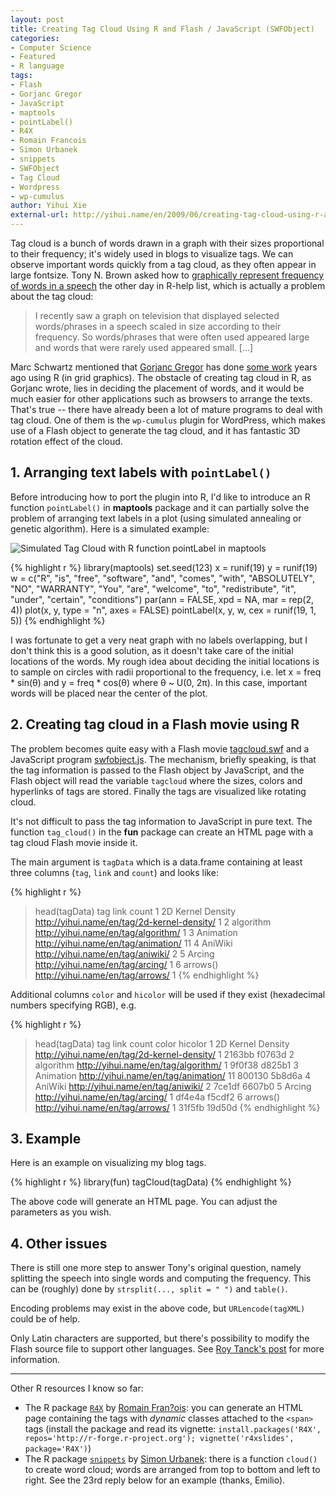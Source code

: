 ```yaml
---
layout: post
title: Creating Tag Cloud Using R and Flash / JavaScript (SWFObject)
categories:
- Computer Science
- Featured
- R language
tags:
- Flash
- Gorjanc Gregor
- JavaScript
- maptools
- pointLabel()
- R4X
- Romain Francois
- Simon Urbanek
- snippets
- SWFObject
- Tag Cloud
- Wordpress
- wp-cumulus
author: Yihui Xie
external-url: http://yihui.name/en/2009/06/creating-tag-cloud-using-r-and-flash-javascript-swfobject/
---
```


Tag cloud is a bunch of words drawn in a graph with their sizes proportional to their frequency; it's widely used in blogs to visualize tags. We can observe important words quickly from a tag cloud, as they often appear in large fontsize. Tony N. Brown asked how to [graphically represent frequency of words in a speech](https://stat.ethz.ch/pipermail/r-help/2009-June/200645.html) the other day in R-help list, which is actually a problem about the tag cloud:

> I recently saw a graph on television that displayed selected words/phrases in a speech scaled in size according to their frequency. So words/phrases that were often used appeared large and words that were rarely used appeared small. [...]

<!--more-->

Marc Schwartz mentioned that [Gorjanc Gregor](http://ggorjan.blogspot.com/) has done [some work](http://www.bfro.uni-lj.si/MR/ggorjan/software/R/index.html#tagCloud) years ago using R (in grid graphics). The obstacle of creating tag cloud in R, as Gorjanc wrote, lies in deciding the placement of words, and it would be much easier for other applications such as browsers to arrange the texts. That's true -- there have already been a lot of mature programs to deal with tag cloud. One of them is the `wp-cumulus` plugin for WordPress, which makes use of a Flash object to generate the tag cloud, and it has fantastic 3D rotation effect of the cloud.


## 1. Arranging text labels with `pointLabel()`

Before introducing how to port the plugin into R, I'd like to introduce an R function `pointLabel()` in **maptools** package and it can partially solve the problem of arranging text labels in a plot (using simulated annealing or genetic algorithm). Here is a simulated example:

![Simulated Tag Cloud with R function pointLabel in maptools](http://i.imgur.com/dnWDx.png)

{% highlight r %}
library(maptools)
set.seed(123)
x = runif(19)
y = runif(19)
w = c("R", "is", "free", "software", "and", "comes",
    "with", "ABSOLUTELY", "NO", "WARRANTY", "You", "are", "welcome",
    "to", "redistribute", "it", "under", "certain", "conditions")
par(ann = FALSE, xpd = NA, mar = rep(2, 4))
plot(x, y, type = "n", axes = FALSE)
pointLabel(x, y, w, cex = runif(19, 1, 5))
{% endhighlight %}

I was fortunate to get a very neat graph with no labels overlapping, but I don't think this is a good solution, as it doesn't take care of the initial locations of the words. My rough idea about deciding the initial locations is to sample on circles with radii proportional to the frequency, i.e. let x = freq * sin(&theta;) and y = freq * cos(&theta;) where &theta; ~ U(0, 2&pi;). In this case, important words will be placed near the center of the plot.

## 2. Creating tag cloud in a Flash movie using R

The problem becomes quite easy with a Flash movie [tagcloud.swf](http://www.roytanck.com/2008/05/19/how-to-repurpose-my-tag-cloud-flash-movie/) and a JavaScript program [swfobject.js](http://blog.deconcept.com/swfobject/). The mechanism, briefly speaking, is that the tag information is passed to the Flash object by JavaScript, and the Flash object will read the variable `tagcloud` where the sizes, colors and hyperlinks of tags are stored. Finally the tags are visualized like rotating cloud.

It's not difficult to pass the tag information to JavaScript in pure text. The function `tag_cloud()` in the **fun** package can create an HTML page with a tag cloud Flash movie inside it.

The main argument is `tagData` which is a data.frame containing at least three columns (`tag`, `link` and `count`) and looks like:

{% highlight r %}
> head(tagData)
                tag                                        link count
1 2D Kernel Density http://yihui.name/en/tag/2d-kernel-density/     1
2         algorithm         http://yihui.name/en/tag/algorithm/     1
3         Animation         http://yihui.name/en/tag/animation/    11
4           AniWiki           http://yihui.name/en/tag/aniwiki/     2
5            Arcing            http://yihui.name/en/tag/arcing/     1
6          arrows()            http://yihui.name/en/tag/arrows/     1
{% endhighlight %}

Additional columns `color` and `hicolor` will be used if they exist (hexadecimal numbers specifying RGB), e.g.

{% highlight r %}
> head(tagData)
                tag                                        link count  color hicolor
1 2D Kernel Density http://yihui.name/en/tag/2d-kernel-density/     1 2163bb  f0763d
2         algorithm         http://yihui.name/en/tag/algorithm/     1 9f0f38  d825b1
3         Animation         http://yihui.name/en/tag/animation/    11 800130  5b8d6a
4           AniWiki           http://yihui.name/en/tag/aniwiki/     2 7ce1df  6607b0
5            Arcing            http://yihui.name/en/tag/arcing/     1 df4e4a  f5cdf2
6          arrows()            http://yihui.name/en/tag/arrows/     1 31f5fb  19d50d
{% endhighlight %}

## 3. Example

Here is an example on visualizing my blog tags.

{% highlight r %}
library(fun)
tagCloud(tagData)
{% endhighlight %}

The above code will generate an HTML page. You can adjust the parameters as you wish.

## 4. Other issues

There is still one more step to answer Tony's original question, namely splitting the speech into single words and computing the frequency. This can be (roughly) done by `strsplit(..., split = " ")` and `table()`.

Encoding problems may exist in the above code, but `URLencode(tagXML)` could be of help.

Only Latin characters are supported, but there's possibility to modify the Flash source file to support other languages. See [Roy Tanck's post](http://www.roytanck.com/2008/03/15/wp-cumulus-released/) for more information.

- - -

Other R resources I know so far:

- The R package [`R4X`](http://r-forge.r-project.org/projects/r4x/) by [Romain Fran?ois](http://romainfrancois.blog.free.fr): you can generate an HTML page containing the tags with _dynamic_ classes attached to the `<span>` tags (install the package and read its vignette: `install.packages('R4X', repos='http://r-forge.r-project.org'); vignette('r4xslides', package='R4X')`)
- The R package [`snippets`](http://www.rforge.net/snippets/) by [Simon Urbanek](http://simon.urbanek.info/): there is a function `cloud()` to create word cloud; words are arranged from top to bottom and left to right. See the 23rd reply below for an example (thanks, Emilio).

